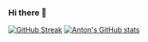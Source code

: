 ### Hi there 👋


[![GitHub Streak](https://streak-stats.demolab.com?user=akarpenko83&theme=dark&hide_border=true&date_format=j%20M%5B%20Y%5D&mode=weekly)](https://git.io/streak-stats)
[![Anton's GitHub stats](https://github-readme-stats.vercel.app/api?username=akarpenko83)](https://github.com/anuraghazra/github-readme-stats)
